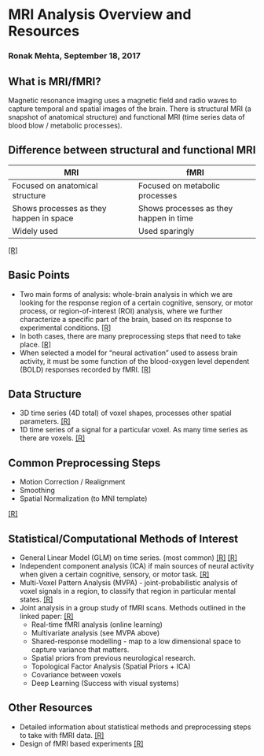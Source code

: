 # MRI Analysis Overview and Resources
### Ronak Mehta, September 18, 2017

## What is MRI/fMRI?

Magnetic resonance imaging uses a magnetic field and 
radio waves to capture temporal and spatial images of the brain. 
There is structural MRI (a snapshot of anatomical structure) and 
functional MRI (time series data of blood blow / metabolic processes).

## Difference between structural and functional MRI
| MRI | fMRI |
| --- | --- |
| Focused on anatomical structure | Focused on metabolic processes |
| Shows processes as they happen in space | Shows processes as they happen in time |
| Widely used | Used sparingly |

[[R]](https://theydiffer.com/difference-between-mri-and-fmri/)

## Basic Points

- Two main forms of analysis: whole-brain analysis in which we are looking for the response region of a 
certain cognitive, sensory, or motor process, or region-of-interest (ROI) analysis, where we further 
characterize a specific part of the brain, based on its response to experimental conditions. 
[[R]](http://www.brainvoyager.com/bvqx/doc/UsersGuide/Preprocessing/BasicfMRIDataAnalysis.html)
- In both cases, there are many preprocessing steps that need to take place. 
[[R]](http://www.brainvoyager.com/bvqx/doc/UsersGuide/Preprocessing/BasicfMRIDataAnalysis.html)
- When selected a model for “neural activation” used to assess brain activity, it must be 
some function of the blood-oxygen level dependent (BOLD) responses recorded by fMRI. 
[[R]](https://www.ncbi.nlm.nih.gov/pmc/articles/PMC2587365/)

## Data Structure

- 3D time series (4D total) of voxel shapes, processes other spatial parameters. 
[[R]](http://www.brainvoyager.com/bvqx/doc/UsersGuide/Preprocessing/BasicfMRIDataAnalysis.html)
- 1D time series of a signal for a particular voxel. As many time series as there are voxels. 
[[R]](http://www.brainvoyager.com/bvqx/doc/UsersGuide/Preprocessing/BasicfMRIDataAnalysis.html)

## Common Preprocessing Steps 

- Motion Correction / Realignment
- Smoothing 
- Spatial Normalization (to MNI template)

[[R]](http://blogs.discovermagazine.com/neuroskeptic/2010/08/19/fmri-analysis-in-1000-words/#.Wb9ZUMiGPid)

## Statistical/Computational Methods of Interest

- General Linear Model (GLM) on time series. (most common) 
[[R]](http://www.brainvoyager.com/bvqx/doc/UsersGuide/Preprocessing/BasicfMRIDataAnalysis.html) 
[[R]](http://blogs.discovermagazine.com/neuroskeptic/2010/08/19/fmri-analysis-in-1000-words/#.Wb9ZUMiGPid)
- Independent component analysis (ICA) if main sources of neural activity when given a certain cognitive, sensory, or motor task. 
[[R]](http://www.brainvoyager.com/bvqx/doc/UsersGuide/Preprocessing/BasicfMRIDataAnalysis.html)
- Multi-Voxel Pattern Analysis (MVPA) - joint-probabilistic analysis of voxel signals in a region, 
to classify that region in particular mental states. 
[[R]](http://www.brainvoyager.com/bvqx/doc/UsersGuide/MVPA/MultiVoxelPatternAnalysisMVPA.html)  
- Joint analysis in a group study of fMRI scans. Methods outlined in the linked paper:
[[R]](https://www.nature.com/neuro/journal/v20/n3/pdf/nn.4499.pdf)
  - Real-time fMRI analysis (online learning)
  - Multivariate analysis (see MVPA above)
  - Shared-response modelling - map to a low dimensional space to capture variance that matters.
  - Spatial priors from previous neurological research.
  - Topological Factor Analysis (Spatial Priors + ICA)
  - Covariance between voxels
  - Deep Learning (Success with visual systems)

## Other Resources

- Detailed information about statistical methods and preprocessing steps to take with fMRI data. 
[[R]](http://www.brainvoyager.com/bvqx/doc/UsersGuide/Preprocessing/BasicfMRIDataAnalysis.html)
- Design of fMRI based experiments 
[[R]](http://www.stat.columbia.edu/~martin/Papers/STS282.pdf)
